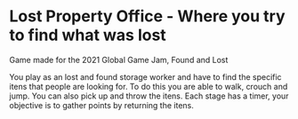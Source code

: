 # Lost Property Office - Where you try to find what was lost
Game made for the 2021 Global Game Jam, Found and Lost
 
You play as an lost and found storage worker and have to find the specific itens that people are looking for. To do this you are able to walk, crouch and jump. You can also pick up and throw the itens. Each stage has a timer, your objective is to gather points by returning the itens.
